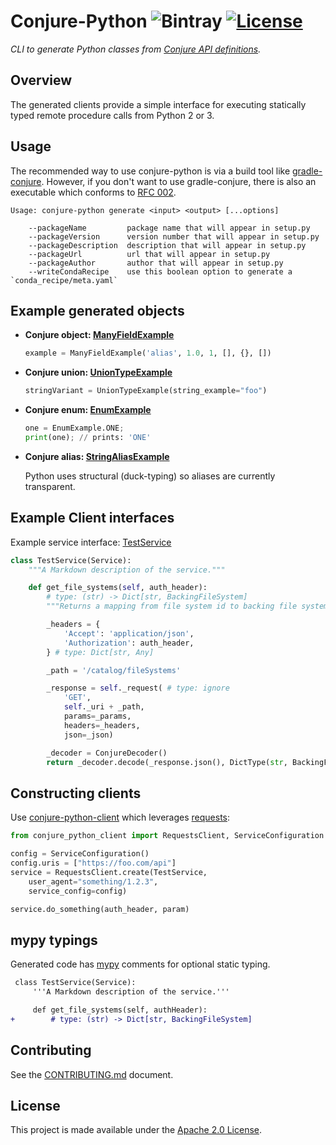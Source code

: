 # Conjure-Python ![Bintray](https://img.shields.io/bintray/v/palantir/releases/conjure-python.svg) [![License](https://img.shields.io/badge/License-Apache%202.0-lightgrey.svg)](https://opensource.org/licenses/Apache-2.0)

_CLI to generate Python classes from [Conjure API definitions](https://github.com/palantir/conjure)._

## Overview

The generated clients provide a simple interface for executing statically typed remote procedure calls from Python 2 or 3.

## Usage

The recommended way to use conjure-python is via a build tool like [gradle-conjure](https://github.com/palantir/gradle-conjure). However, if you don't want to use gradle-conjure, there is also an executable which conforms to [RFC 002](https://github.com/palantir/conjure/blob/develop/rfc/002-contract-for-conjure-generators.md).

    Usage: conjure-python generate <input> <output> [...options]

        --packageName         package name that will appear in setup.py
        --packageVersion      version number that will appear in setup.py
        --packageDescription  description that will appear in setup.py
        --packageUrl          url that will appear in setup.py
        --packageAuthor       author that will appear in setup.py
        --writeCondaRecipe    use this boolean option to generate a `conda_recipe/meta.yaml`

## Example generated objects

- **Conjure object: [ManyFieldExample](https://github.com/palantir/conjure-python/blob/develop/conjure-python-core/src/test/resources/types/expected/package/product/__init__.py#L345)**

    ```python
    example = ManyFieldExample('alias', 1.0, 1, [], {}, [])
    ```

- **Conjure union: [UnionTypeExample](https://github.com/palantir/conjure-python/blob/develop/conjure-python-core/src/test/resources/types/expected/package/product/__init__.py#L689)**

    ```python
    stringVariant = UnionTypeExample(string_example="foo")
    ```

- **Conjure enum: [EnumExample](https://github.com/palantir/conjure-python/blob/develop/conjure-python-core/src/test/resources/types/expected/package/product/__init__.py#L256)**

  ```python
  one = EnumExample.ONE;
  print(one); // prints: 'ONE'
  ```

- **Conjure alias: [StringAliasExample](https://github.com/palantir/conjure-python/blob/develop/conjure-python-core/src/test/resources/types/expected/package/product/__init__.py#L817)**

  Python uses structural (duck-typing) so aliases are currently transparent.

## Example Client interfaces
Example service interface: [TestService](./conjure-python-core/src/test/resources/services/expected/package/another/__init__.py)

```python
class TestService(Service):
    """A Markdown description of the service."""

    def get_file_systems(self, auth_header):
        # type: (str) -> Dict[str, BackingFileSystem]
        """Returns a mapping from file system id to backing file system configuration."""

        _headers = {
            'Accept': 'application/json',
            'Authorization': auth_header,
        } # type: Dict[str, Any]

        _path = '/catalog/fileSystems'

        _response = self._request( # type: ignore
            'GET',
            self._uri + _path,
            params=_params,
            headers=_headers,
            json=_json)

        _decoder = ConjureDecoder()
        return _decoder.decode(_response.json(), DictType(str, BackingFileSystem))

```

## Constructing clients

Use [conjure-python-client](https://github.com/palantir/conjure-python-client) which leverages [requests](http://docs.python-requests.org/en/master/):

```python
from conjure_python_client import RequestsClient, ServiceConfiguration

config = ServiceConfiguration()
config.uris = ["https://foo.com/api"]
service = RequestsClient.create(TestService,
    user_agent="something/1.2.3",
    service_config=config)

service.do_something(auth_header, param)
```

## mypy typings

Generated code has [mypy](http://mypy-lang.org/) comments for optional static typing.

```diff
 class TestService(Service):
     '''A Markdown description of the service.'''

     def get_file_systems(self, authHeader):
+        # type: (str) -> Dict[str, BackingFileSystem]
```

## Contributing

See the [CONTRIBUTING.md](./CONTRIBUTING.md) document.

## License
This project is made available under the [Apache 2.0 License](/LICENSE).
